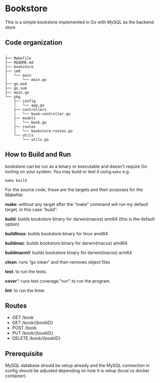 # Bookstore

This is a simple bookstore implemented in Go with MySQL as the backend store

## Code organization ##
```
.
├── Makefile
├── README.md
├── bookstore
├── cmd
│   └── main
│       └── main.go
├── go.mod
├── go.sum
├── main.go
└── pkg
    ├── config
    │   └── app.go
    ├── controllers
    │   └── book-controller.go
    ├── models
    │   └── book.go
    ├── routes
    │   └── bookstore-routes.go
    └── utils
        └── utils.go
```
## How to Build and Run ##

bookstore can be run as a binary or executable and doesn't require Go tooling on your system. You may build or test it using `make`
e.g.

```
make build
```

For the source code, these are the targets and their purposes for the Makefile:

**make**: without any target after the “make” command will run my default target, in this case “build”.

**build**: builds bookstore binary for darwin(macos) arm64 (this is the default option)

**buildlinux**: builds bookstore binary for linux amd64

**buildmac**: builds bookstore binary for darwin(macos) amd64

**buildmacm1**: builds bookstore binary for darwin(macos) arm64

**clean**: runs “go clean” and then removes object files

**test**: to run the tests.

**cover**”: runs test coverage.”run”: to run the program.

**lint**: to run the linter. 

## Routes ##

- GET /book
- GET /book/{bookID}
- POST /book
- PUT /book/{bookID}
- DELETE /book/{bookID}

## Prerequisite

MySQL database should be setup already and the MySQL connection in config should be adjusted depending on how it is setup (local vs docker container).